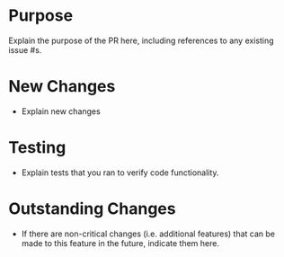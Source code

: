 # Purpose
Explain the purpose of the PR here, including references to any existing issue #s.

# New Changes
- Explain new changes

# Testing
- Explain tests that you ran to verify code functionality.

# Outstanding Changes
- If there are non-critical changes (i.e. additional features) that can be made to this feature in the future, indicate them here.
